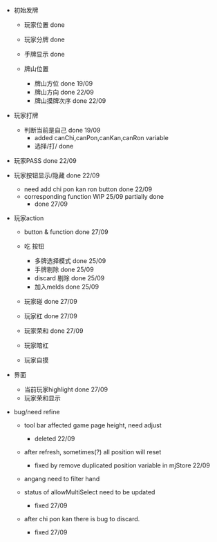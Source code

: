 - 初始发牌

  - 玩家位置  done
  - 玩家分牌  done
  - 手牌显示  done

  - 牌山位置
    - 牌山方位  done 19/09
    - 牌山方向  done 22/09
    - 牌山摸牌次序  done  22/09

- 玩家打牌
  - 判断当前是自己  done  19/09
    - added canChi,canPon,canKan,canRon variable
    - 选择/打/  done

- 玩家PASS  done  22/09
- 玩家按钮显示/隐藏 done 22/09
  - need add chi pon kan ron button done 22/09
  - corresponding function  WIP 25/09 partially done
    - done 27/09

- 玩家action
  - button & function done 27/09
  - 吃 按钮
    - 多牌选择模式  done  25/09
    - 手牌剔除  done 25/09
    - discard 剔除  done 25/09
    - 加入melds done 25/09

  - 玩家碰  done 27/09
  - 玩家杠  done 27/09
  - 玩家荣和  done 27/09
  - 玩家暗杠
  - 玩家自摸

- 界面
  - 当前玩家highlight done  27/09
  - 玩家荣和显示

- bug/need refine
  - tool bar affected game page height, need adjust
    - deleted 22/09
  - after refresh, sometimes(?) all position will reset
    - fixed by remove duplicated position variable in mjStore 22/09

  - angang need to filter hand
  - status of allowMultiSelect need to be updated
    - fixed 27/09
  - after chi pon kan there is bug to discard.
    - fixed 27/09
